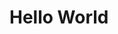 # Hello World
<script src="https://cdnjs.cloudflare.com/ajax/libs/underscore.js/1.9.1/underscore-min.js"></script>


